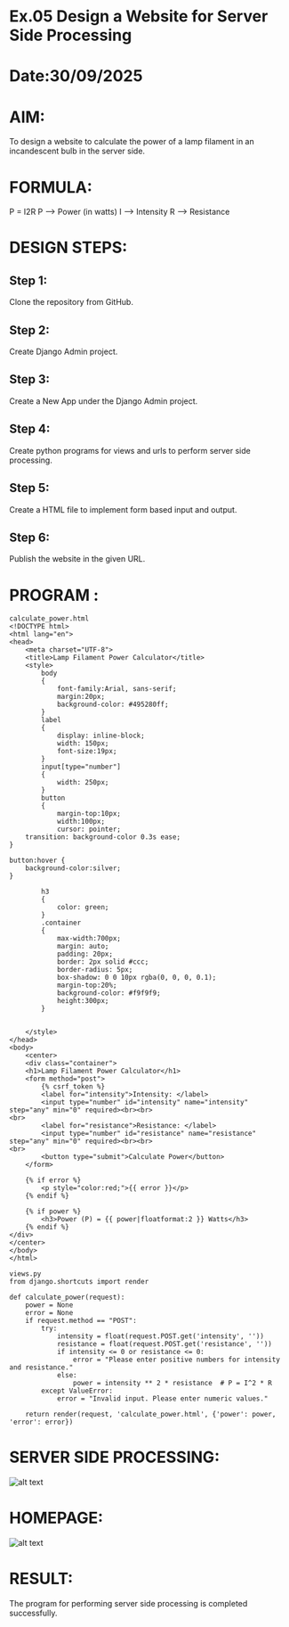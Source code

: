 # Ex.05 Design a Website for Server Side Processing
# Date:30/09/2025
# AIM:
To design a website to calculate the power of a lamp filament in an incandescent bulb in the server side.

# FORMULA:
P = I2R
P --> Power (in watts)
 I --> Intensity
 R --> Resistance

# DESIGN STEPS:
## Step 1:
Clone the repository from GitHub.

## Step 2:
Create Django Admin project.

## Step 3:
Create a New App under the Django Admin project.

## Step 4:
Create python programs for views and urls to perform server side processing.

## Step 5:
Create a HTML file to implement form based input and output.

## Step 6:
Publish the website in the given URL.

# PROGRAM :
```
calculate_power.html
<!DOCTYPE html>
<html lang="en">
<head>
    <meta charset="UTF-8">
    <title>Lamp Filament Power Calculator</title>
    <style>
        body 
        {
            font-family:Arial, sans-serif;
            margin:20px;
            background-color: #495280ff;
        }
        label 
        {
            display: inline-block;
            width: 150px;
            font-size:19px;
        }
        input[type="number"] 
        {
            width: 250px;
        }
        button
        {
            margin-top:10px;
            width:100px;
            cursor: pointer;
    transition: background-color 0.3s ease; 
}

button:hover {
    background-color:silver;
}
        
        h3
        {
            color: green;
        }  
        .container
        {
            max-width:700px;
            margin: auto;
            padding: 20px;
            border: 2px solid #ccc;
            border-radius: 5px;
            box-shadow: 0 0 10px rgba(0, 0, 0, 0.1);    
            margin-top:20%;
            background-color: #f9f9f9;
            height:300px;
        } 


    </style>
</head>
<body>
    <center>
    <div class="container">
    <h1>Lamp Filament Power Calculator</h1>
    <form method="post">
        {% csrf_token %}
        <label for="intensity">Intensity: </label>
        <input type="number" id="intensity" name="intensity" step="any" min="0" required><br><br>
<br>
        <label for="resistance">Resistance: </label>
        <input type="number" id="resistance" name="resistance" step="any" min="0" required><br><br>
<br>
        <button type="submit">Calculate Power</button>
    </form>

    {% if error %}
        <p style="color:red;">{{ error }}</p>
    {% endif %}

    {% if power %}
        <h3>Power (P) = {{ power|floatformat:2 }} Watts</h3>
    {% endif %}
</div>
</center>
</body>
</html>

views.py
from django.shortcuts import render

def calculate_power(request):
    power = None
    error = None
    if request.method == "POST":
        try:
            intensity = float(request.POST.get('intensity', ''))
            resistance = float(request.POST.get('resistance', ''))
            if intensity <= 0 or resistance <= 0:
                error = "Please enter positive numbers for intensity and resistance."
            else:
                power = intensity ** 2 * resistance  # P = I^2 * R
        except ValueError:
            error = "Invalid input. Please enter numeric values."

    return render(request, 'calculate_power.html', {'power': power, 'error': error})

```
# SERVER SIDE PROCESSING:

![alt text](<Screenshot 2025-09-30 152343.png>)

# HOMEPAGE:

![alt text](<Screenshot 2025-09-30 152309.png>)

# RESULT:
The program for performing server side processing is completed successfully.
